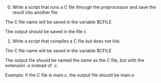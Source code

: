 0. Write a script that runs a C file through the preprocessor and save the result into another file.



The C file name will be saved in the variable $CFILE

The output should be saved in the file c
1. Write a script that compiles a C file but does not link.



The C file name will be saved in the variable $CFILE

The output file should be named the same as the C file, but with the extension .o instead of .c.

Example: if the C file is main.c, the output file should be main.o
